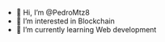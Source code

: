 - 👋 Hi, I’m @PedroMtz8
- 👀 I’m interested in Blockchain
- 🌱 I’m currently learning Web development

<!---
PedroMtz8/PedroMtz8 is a ✨ special ✨ repository because its `README.md` (this file) appears on your GitHub profile.
You can click the Preview link to take a look at your changes.
--->
